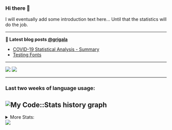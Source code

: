 ### Hi there 👋

I will eventually add some introduction text here... Until that the statistics will do the job. 

<!--
**grigala/grigala** is a ✨ _special_ ✨ repository because its `README.md` (this file) appears on your GitHub profile.

Here are some ideas to get you started:

- 🔭 I’m currently working on ...
- 🌱 I’m currently learning ...
- 👯 I’m looking to collaborate on ...
- 🤔 I’m looking for help with ...
- 💬 Ask me about ...
- 📫 How to reach me: ...
- 😄 Pronouns: ...
- ⚡ Fun fact: ...
-->

---

**📕 Latest blog posts [@grigala](https://grigala.github.io/blog/)**
<!-- BLOG-POST-LIST:START -->
- [COVID-19 Statistical Analysis - Summary](https://grigala.github.io/posts/2020/03/covid-19/)
- [Testing Fonts](https://grigala.github.io/posts/2019/12/testing-fonts/)
<!-- BLOG-POST-LIST:END -->

 ---
 
![](https://grigala-stats.vercel.app/api?username=grigala&count_private=true&show_icons=true&line_height=21&title_color=009930&icon_color=009930) ![](https://grigala-stats.vercel.app/api/top-langs/?username=grigala&layout=compact&title_color=009930)

<!-- images are not the same line
<p align = "center">
    <img src="https://github-readme-stats.vercel.app/api?username=grigala&count_private=true&show_icons=true&theme=dark&line_height=33" width="48%">
    <img src="https://github-readme-stats.vercel.app/api/top-langs/?username=grigala&layout=compact&theme=dark" width="48%">
</p> -->

---
### Last two weeks of language usage:

![My Code::Stats history graph](https://codestats-readme.wegfan.cn/history-graph/grigala)
---
<details>
<summary> More Stats: </summary>
  
<!--START_SECTION:waka-->
📊 **This Week I Spent My Time On** 

```text
⌚︎ Time Zone: Europe/Zurich

💬 Programming Languages: 
TeX                      4 hrs 46 mins       ██████████░░░░░░░░░░░░░░░   39.76% 
Java                     2 hrs 15 mins       ████░░░░░░░░░░░░░░░░░░░░░   18.76% 
TypeScript               1 hr 27 mins        ███░░░░░░░░░░░░░░░░░░░░░░   12.19% 
Python                   1 hr                ██░░░░░░░░░░░░░░░░░░░░░░░   8.45% 
HTML                     30 mins             █░░░░░░░░░░░░░░░░░░░░░░░░   4.26%

🔥 Editors: 
IntelliJ                 9 hrs 59 mins       ████████████████████░░░░░   83.09% 
VS Code                  1 hr 4 mins         ██░░░░░░░░░░░░░░░░░░░░░░░   8.9% 
Vim                      38 mins             █░░░░░░░░░░░░░░░░░░░░░░░░   5.4% 
WebStorm                 14 mins             ░░░░░░░░░░░░░░░░░░░░░░░░░   2.07% 
PyCharm                  3 mins              ░░░░░░░░░░░░░░░░░░░░░░░░░   0.55%

💻 Operating System: 
Windows                  8 hrs 13 mins       █████████████████░░░░░░░░   68.41% 
Linux                    3 hrs 48 mins       ████████░░░░░░░░░░░░░░░░░   31.59%

```

**I Mostly Code in Java** 

```text
Java                     6 repos             ████░░░░░░░░░░░░░░░░░░░░░   18.75% 
Python                   3 repos             ██░░░░░░░░░░░░░░░░░░░░░░░   9.38% 
Scala                    3 repos             ██░░░░░░░░░░░░░░░░░░░░░░░   9.38% 
Dart                     3 repos             ██░░░░░░░░░░░░░░░░░░░░░░░   9.38% 
C++                      2 repos             █░░░░░░░░░░░░░░░░░░░░░░░░   6.25%

```



<!--END_SECTION:waka-->

![My Code::Stats history graph](https://codestats-readme.wegfan.cn/history-graph/grigala)
---
</details>

<img src="https://komarev.com/ghpvc/?username=grigala&color=009930"/>

<!-- an additional pinned repositiroes -->
<!-- ![ReadMe Card](https://grigala-stats.vercel.app/api/pin/?username=grigala&repo=3DMMDepthFitting&title_color=008800) -->

